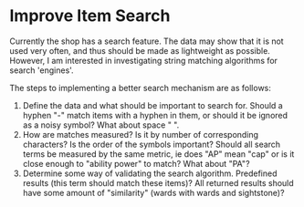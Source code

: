 # Improve Item Search

Currently the shop has a search feature. The data may show that it is not used very often, and thus should be made as lightweight as possible. However, I am interested in investigating string matching algorithms for search 'engines'.

The steps to implementing a better search mechanism are as follows:

1. Define the data and what should be important to search for. Should a hyphen "-" match items with a hyphen in them, or should it be ignored as a noisy symbol? What about space " ".
2. How are matches measured? Is it by number of corresponding characters? Is the order of the symbols important? Should all search terms be measured by the same metric, ie does "AP" mean "cap" or is it close enough to "ability power" to match? What about "PA"?
3. Determine some way of validating the search algorithm. Predefined results (this term should match these items)? All returned results should have some amount of "similarity" (wards with wards and sightstone)?
